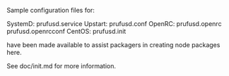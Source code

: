 Sample configuration files for:

SystemD: prufusd.service
Upstart: prufusd.conf
OpenRC:  prufusd.openrc
         prufusd.openrcconf
CentOS:  prufusd.init

have been made available to assist packagers in creating node packages here.

See doc/init.md for more information.
